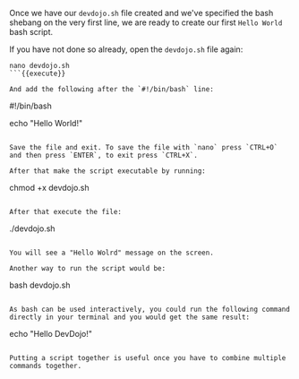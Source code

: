 Once we have our `devdojo.sh` file created and we've specified the bash shebang on the very first line, we are ready to create our first `Hello World` bash script.

If you have not done so already, open the `devdojo.sh` file again:

```
nano devdojo.sh
```{{execute}}

And add the following after the `#!/bin/bash` line:

```
#!/bin/bash

echo "Hello World!"
```

Save the file and exit. To save the file with `nano` press `CTRL+O` and then press `ENTER`, to exit press `CTRL+X`.

After that make the script executable by running:

```
chmod +x devdojo.sh
```nano devdojo.sh

After that execute the file:

```
./devdojo.sh
```nano devdojo.sh

You will see a "Hello Wolrd" message on the screen.

Another way to run the script would be:

```
bash devdojo.sh
```nano devdojo.sh

As bash can be used interactively, you could run the following command directly in your terminal and you would get the same result:

```
echo "Hello DevDojo!"
```nano devdojo.sh

Putting a script together is useful once you have to combine multiple commands together.